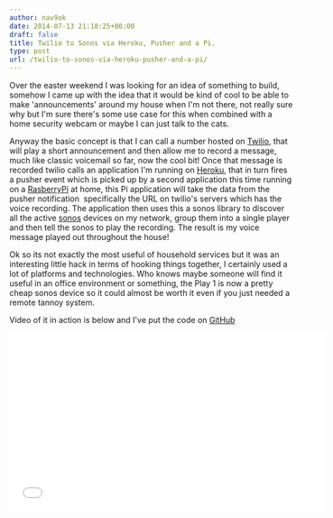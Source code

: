 ```yaml
---
author: nav9ok
date: 2014-07-13 21:18:25+00:00
draft: false
title: Twilio to Sonos via Heroku, Pusher and a Pi.
type: post
url: /twilio-to-sonos-via-heroku-pusher-and-a-pi/
---
```


Over the easter weekend I was looking for an idea of something to build, somehow I came up with the idea that it would be kind of cool to be able to make 'announcements' around my house when I'm not there, not really sure why but I'm sure there's some use case for this when combined with a home security webcam or maybe I can just talk to the cats.

Anyway the basic concept is that I can call a number hosted on [Twilio](http://twilio.com), that will play a short announcement and then allow me to record a message, much like classic voicemail so far, now the cool bit! Once that message is recorded twilio calls an application I'm running on [Heroku](http://heroku.com), that in turn fires a pusher event which is picked up by a second application this time running on a [RasberryPi](http://www.raspberrypi.org/) at home, this Pi application will take the data from the pusher notification  specifically the URL on twilio's servers which has the voice recording. The application then uses this a sonos library to discover all the active [sonos](http://sonos.com) devices on my network, group them into a single player and then tell the sonos to play the recording. The result is my voice message played out throughout the house!

Ok so its not exactly the most useful of household services but it was an interesting little hack in terms of hooking things together, I certainly used a lot of platforms and technologies. Who knows maybe someone will find it useful in an office environment or something, the Play 1 is now a pretty cheap sonos device so it could almost be worth it even if you just needed a remote tannoy system.

Video of it in action is below and I've put the code on [GitHub](https://github.com/sammachin/twiliopaging)
<iframe src="//www.youtube.com/embed/838V259GREI" allowfullscreen="allowfullscreen" height="315" frameborder="0" width="560"></iframe>
